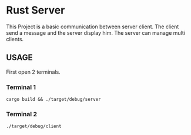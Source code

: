 # Rust Server

This Project is a basic communication between server client. The client send a message and the server display him.
The server can manage multi clients.

## USAGE

First open 2 terminals.

### Terminal 1

`cargo build && ./target/debug/server`

### Terminal 2

`./target/debug/client`